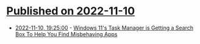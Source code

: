 # [Published on 2022-11-10](index.md)

* [2022-11-10, 19:25:00](https://tech.slashdot.org/story/22/11/10/194239/windows-11s-task-manager-is-getting-a-search-box-to-help-you-find-misbehaving-apps?utm_source=rss1.0mainlinkanon&utm_medium=feed) - [Windows 11's Task Manager is Getting a Search Box To Help You Find Misbehaving Apps](https://tech.slashdot.org/story/22/11/10/194239/windows-11s-task-manager-is-getting-a-search-box-to-help-you-find-misbehaving-apps?utm_source=rss1.0mainlinkanon&utm_medium=feed)
